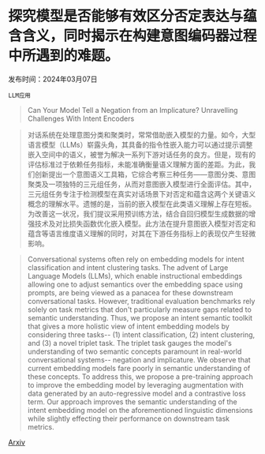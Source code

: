 # 探究模型是否能够有效区分否定表达与蕴含含义，同时揭示在构建意图编码器过程中所遇到的难题。

发布时间：2024年03月07日

`LLM应用`

> Can Your Model Tell a Negation from an Implicature? Unravelling Challenges With Intent Encoders

> 对话系统在处理意图分类和聚类时，常常借助嵌入模型的力量。如今，大型语言模型（LLMs）崭露头角，其具备的指令性嵌入能力可以通过提示调整嵌入空间中的语义，被誉为解决一系列下游对话任务的良方。但是，现有的评估标准过于依赖任务指标，未能准确衡量语义理解方面的差距。为此，我们创新提出一个意图语义工具箱，它综合考察三种任务——意图分类、意图聚类及一项独特的三元组任务，从而对意图嵌入模型进行全面评估。其中，三元组任务专注于检测模型在真实对话场景下对否定和蕴含这两个关键语义概念的理解水平。遗憾的是，当前的嵌入模型在此类语义理解上存在短板。为改善这一状况，我们提议采用预训练方法，结合自回归模型生成数据的增强技术及对比损失函数优化嵌入模型。此方法在提升意图嵌入模型对否定和蕴含等语言维度语义理解的同时，对其在下游任务指标上的表现仅产生轻微影响。

> Conversational systems often rely on embedding models for intent classification and intent clustering tasks. The advent of Large Language Models (LLMs), which enable instructional embeddings allowing one to adjust semantics over the embedding space using prompts, are being viewed as a panacea for these downstream conversational tasks. However, traditional evaluation benchmarks rely solely on task metrics that don't particularly measure gaps related to semantic understanding. Thus, we propose an intent semantic toolkit that gives a more holistic view of intent embedding models by considering three tasks-- (1) intent classification, (2) intent clustering, and (3) a novel triplet task. The triplet task gauges the model's understanding of two semantic concepts paramount in real-world conversational systems-- negation and implicature. We observe that current embedding models fare poorly in semantic understanding of these concepts. To address this, we propose a pre-training approach to improve the embedding model by leveraging augmentation with data generated by an auto-regressive model and a contrastive loss term. Our approach improves the semantic understanding of the intent embedding model on the aforementioned linguistic dimensions while slightly effecting their performance on downstream task metrics.

[Arxiv](https://arxiv.org/abs/2403.04314)